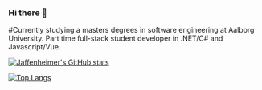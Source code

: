 ### Hi there 👋

#Currently studying a masters degrees in software engineering at Aalborg University. Part time full-stack student developer in .NET/C# and Javascript/Vue.

[![Jaffenheimer's GitHub stats](https://github-readme-stats.vercel.app/api?username=Jaffenheimer&show_icons=true&theme=dracula)](https://github.com/anuraghazra/github-readme-stats)

[![Top Langs](https://github-readme-stats.vercel.app/api/top-langs/?username=Jaffenheimer&layout=compact&theme=dracula)](https://github.com/anuraghazra/github-readme-stats)
